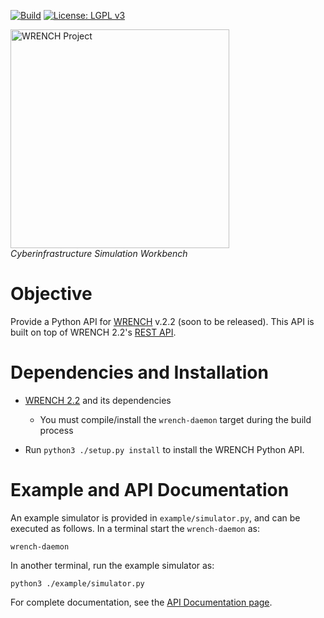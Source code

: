 [![Build][build-badge]][build-link]
[![License: LGPL v3][license-badge]](LICENSE)

<a href="https://wrench-project.org" target="_blank"><img src="https://wrench-project.org/images/logo-horizontal.png" width="350" alt="WRENCH Project" /></a>
<br/>_Cyberinfrastructure Simulation Workbench_

# Objective

Provide a Python API for [WRENCH](https://wrench-project.org) v.2.2 (soon to be released). This API is built on top of WRENCH 2.2's [REST API](https://wrench-project.org/wrench/2.2-dev/rest_api.html).

# Dependencies and Installation

  - [WRENCH 2.2](https://github.com/wrench-project/wrench) and its dependencies
    - You must compile/install the `wrench-daemon` target during the build process

  - Run `python3 ./setup.py install` to install the WRENCH Python API. 

# Example and API Documentation

An example simulator is provided in `example/simulator.py`, and can be executed as follows. In
a terminal start the `wrench-daemon` as:

```
wrench-daemon
```

In another terminal, run the example simulator as:

```
python3 ./example/simulator.py
```


For complete documentation, see the [API Documentation page](https://wrench-python-api.readthedocs.io/en/latest/).


[build-badge]:         https://github.com/wrench-project/wrench-api/workflows/Build/badge.svg
[build-link]:          https://github.com/wrench-project/wrench-api/actions
[license-badge]:       https://img.shields.io/badge/License-LGPL%20v3-blue.svg
